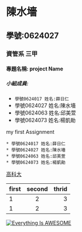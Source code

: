 # 陳水墻

## 學號:0624027

### 資管系 三甲

#### 專題名稱: project Name

##### 小組成員:
* `學號0624017 姓名:薛日仁`
* 學號0624027 姓名:陳水墻
* 學號0624063 姓名:邱美萱
* 學號0624073 姓名:楊凱勛

my first Assignment

```
* 學號0624017 姓名:薛日仁
* 學號0624027 姓名:陳水墻
* 學號0624063 姓名:邱美萱
* 學號0624073 姓名:楊凱勛
```

[高科大](https://www.nkust.edu.tw/index.php)

|first|second|thrid|
|:---|:----:|----:|
|1|2|3|
|1|2|3|

[![Everything Is AWESOME](https://img.youtube.com/vi/StTqXEQ2l-Y/0.jpg)](https://www.youtube.com/watch?v=StTqXEQ2l-Y "Everything Is AWESOME")
